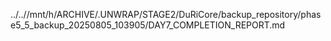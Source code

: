 ../..//mnt/h/ARCHIVE/.UNWRAP/STAGE2/DuRiCore/backup_repository/phase5_5_backup_20250805_103905/DAY7_COMPLETION_REPORT.md
